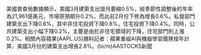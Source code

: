 美國普查局數據顯示，美國3月建築支出按月萎縮0.5%，經季節性調整後的年率為21,961億美元，市場原預期升0.2%，而此前2月份下修為增長0.6%。私營部門建築支出下降0.6%，其中非住宅投資下降0.8%，住宅投資下降0.4%。同時，公共建築支出小幅下降0.2%，主要是由於非住宅領域的下降，住宅部門則上漲0.2%。相關內容蘋果(AAPL.US)爆料記者：蘋果重組AI與機器學習團隊按年計算，美國3月份的建築支出增長2.8%。(to/m)AASTOCKS新聞